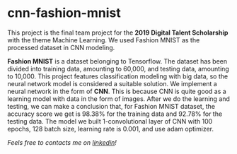 # cnn-fashion-mnist

This project is the final team project for the **2019 Digital Talent Scholarship** with the theme Machine Learning. We used Fashion MNIST as the processed dataset in CNN modeling.

**Fashion MNIST** is a dataset belonging to Tensorflow. The dataset has been divided into training data, amounting to 60,000, and testing data, amounting to 10,000. This project features classification modeling with big data, so the neural network model is considered a suitable solution. We implement a neural network in the form of **CNN**. This is because CNN is quite good as a learning model with data in the form of images. After we do the learning and testing, we can make a conclusion that, for Fashion MNIST dataset, the accuracy score we get is 98.38% for the training data and 92.78% for the testing data. The model we built 1-convolutional layer of CNN with 100 epochs, 128 batch size, learning rate is 0.001, and use adam optimizer.





_Feels free to contacts me on [linkedin](https://www.linkedin.com/in/sensa-gudya-sauma-syahra/)!_
